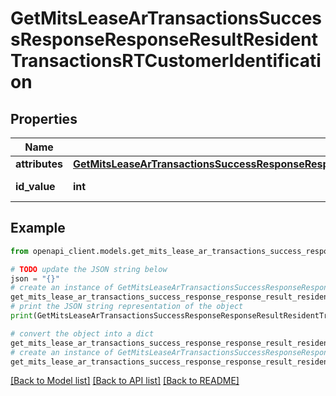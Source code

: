 # GetMitsLeaseArTransactionsSuccessResponseResponseResultResidentTransactionsRTCustomerIdentification


## Properties

Name | Type | Description | Notes
------------ | ------------- | ------------- | -------------
**attributes** | [**GetMitsLeaseArTransactionsSuccessResponseResponseResultResidentTransactionsRTCustomerIdentificationAttributes**](GetMitsLeaseArTransactionsSuccessResponseResponseResultResidentTransactionsRTCustomerIdentificationAttributes.md) |  | 
**id_value** | **int** | Customer&#39;s Lease ID | 

## Example

```python
from openapi_client.models.get_mits_lease_ar_transactions_success_response_response_result_resident_transactions_rt_customer_identification import GetMitsLeaseArTransactionsSuccessResponseResponseResultResidentTransactionsRTCustomerIdentification

# TODO update the JSON string below
json = "{}"
# create an instance of GetMitsLeaseArTransactionsSuccessResponseResponseResultResidentTransactionsRTCustomerIdentification from a JSON string
get_mits_lease_ar_transactions_success_response_response_result_resident_transactions_rt_customer_identification_instance = GetMitsLeaseArTransactionsSuccessResponseResponseResultResidentTransactionsRTCustomerIdentification.from_json(json)
# print the JSON string representation of the object
print(GetMitsLeaseArTransactionsSuccessResponseResponseResultResidentTransactionsRTCustomerIdentification.to_json())

# convert the object into a dict
get_mits_lease_ar_transactions_success_response_response_result_resident_transactions_rt_customer_identification_dict = get_mits_lease_ar_transactions_success_response_response_result_resident_transactions_rt_customer_identification_instance.to_dict()
# create an instance of GetMitsLeaseArTransactionsSuccessResponseResponseResultResidentTransactionsRTCustomerIdentification from a dict
get_mits_lease_ar_transactions_success_response_response_result_resident_transactions_rt_customer_identification_from_dict = GetMitsLeaseArTransactionsSuccessResponseResponseResultResidentTransactionsRTCustomerIdentification.from_dict(get_mits_lease_ar_transactions_success_response_response_result_resident_transactions_rt_customer_identification_dict)
```
[[Back to Model list]](../README.md#documentation-for-models) [[Back to API list]](../README.md#documentation-for-api-endpoints) [[Back to README]](../README.md)



